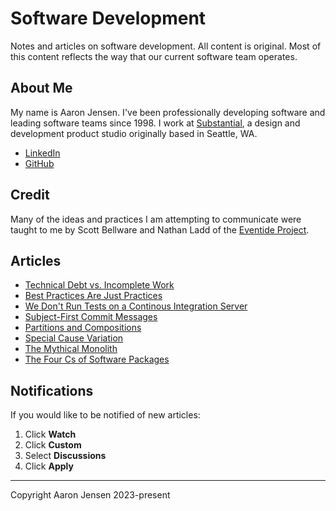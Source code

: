 # Software Development

Notes and articles on software development. All content is original. Most of
this content reflects the way that our current software team operates.

## About Me

My name is Aaron Jensen. I've been professionally developing software and
leading software teams since 1998. I work at
[Substantial](https://substantial.com/), a design and development product studio
originally based in Seattle, WA.

- [LinkedIn](https://www.linkedin.com/in/aaronjensen/)
- [GitHub](https://github.com/aaronjensen)

## Credit

Many of the ideas and practices I am attempting to communicate were taught to me
by Scott Bellware and Nathan Ladd of the [Eventide
Project](https://eventide-project.org/).

## Articles

- [Technical Debt vs. Incomplete Work](technical-debt-vs-incomplete-work.md)
- [Best Practices Are Just Practices](best-practices.md)
- [We Don't Run Tests on a Continous Integration Server](continuous-integration.md)
- [Subject-First Commit Messages](commit-messages.md)
- [Partitions and Compositions](partitions-and-compositions.md)
- [Special Cause Variation](special-variation.md)
- [The Mythical Monolith](monoliths.md)
- [The Four Cs of Software Packages](packages.md)

## Notifications

If you would like to be notified of new articles:

1. Click **Watch**
2. Click **Custom**
3. Select **Discussions**
4. Click **Apply**

---

Copyright Aaron Jensen 2023-present
